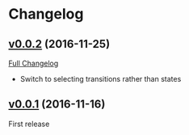 # Changelog

## [v0.0.2](https://github.com/z-productions/administrate-field-state_machine/tree/v0.0.2) (2016-11-25)
[Full Changelog](https://github.com/z-productions/administrate-field-state_machine/compare/v0.0.1...v0.0.2)

* Switch to selecting transitions rather than states

## [v0.0.1](https://github.com/z-productions/administrate-field-state_machine/tree/v0.0.1) (2016-11-16)
First release
